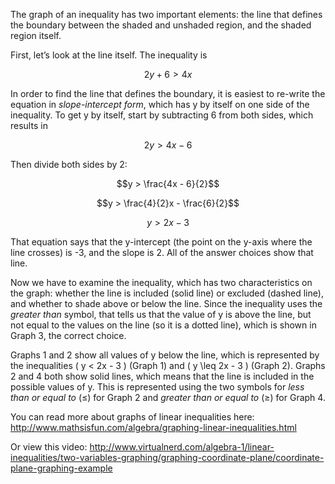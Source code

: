 The graph of an inequality has two important elements: the line that
defines the boundary between the shaded and unshaded region, and the
shaded region itself.

First, let’s look at the line itself. The inequality is

$$2y + 6 > 4x$$

In order to find the line that defines the boundary, it is easiest to
re-write the equation in *slope-intercept form*, which has y by itself
on one side of the inequality. To get y by itself, start by subtracting
6 from both sides, which results in

$$2y > 4x - 6$$

Then divide both sides by 2:

$$y > \frac{4x - 6}{2}$$

$$y > \frac{4}{2}x - \frac{6}{2}$$

$$y > 2x - 3$$

That equation says that the y-intercept (the point on the y-axis where
the line crosses) is -3, and the slope is 2. All of the answer choices
show that line.

Now we have to examine the inequality, which has two characteristics on
the graph: whether the line is included (solid line) or excluded (dashed
line), and whether to shade above or below the line. Since the
inequality uses the *greater than* symbol, that tells us that the value
of y is above the line, but not equal to the values on the line (so it
is a dotted line), which is shown in Graph 3, the correct choice.

Graphs 1 and 2 show all values of y below the line, which is represented
by the inequalities \( y < 2x - 3 \) (Graph 1) and \( y \leq 2x - 3 \) (Graph
2). Graphs 2 and 4 both show solid lines, which means that the line is
included in the possible values of y. This is represented using the two
symbols for *less than or equal to* (≤) for Graph 2 and *greater than or
equal to* (≥) for Graph 4.

You can read more about graphs of linear inequalities here:
<http://www.mathsisfun.com/algebra/graphing-linear-inequalities.html>

Or view this video:
<http://www.virtualnerd.com/algebra-1/linear-inequalities/two-variables-graphing/graphing-coordinate-plane/coordinate-plane-graphing-example>

